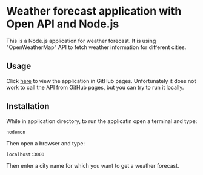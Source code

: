 # Weather forecast application with Open API and Node.js

This is a Node.js application for weather forecast. It is using "OpenWeatherMap" API to fetch weather information for different cities.

## Usage

Click [here](https://nenalukic.github.io/api-weather-project/) to view the application in GitHub pages. Unfortunately it does not work to call the API from GitHub pages, but you can try to run it locally.

## Installation
While in application directory, to run the applicatin open a terminal and type:
```
nodemon
```
Then open a browser and type:
```
localhost:3000
```
Then enter a city name for which you want to get a weather forecast.
